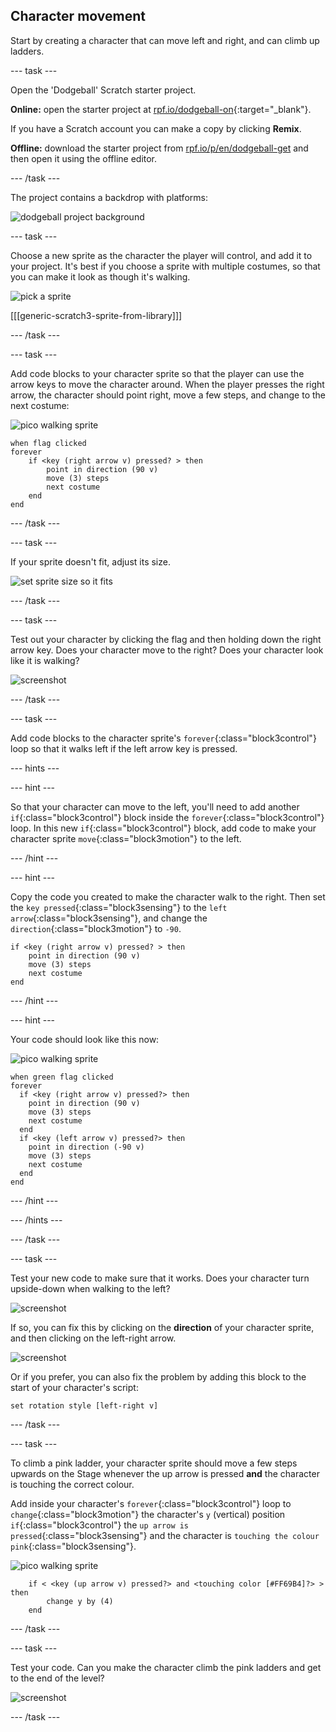 ## Character movement

Start by creating a character that can move left and right, and can climb up ladders.

\--- task \---

Open the 'Dodgeball' Scratch starter project.

**Online:** open the starter project at [rpf.io/dodgeball-on](http://rpf.io/dodgeball-on){:target="_blank"}.

If you have a Scratch account you can make a copy by clicking **Remix**.

**Offline:** download the starter project from [rpf.io/p/en/dodgeball-get](http://rpf.io/p/en/dodgeball-get) and then open it using the offline editor.

\--- /task \---

The project contains a backdrop with platforms:

![dodgeball project background](images/dodge-background.png)

\--- task \---

Choose a new sprite as the character the player will control, and add it to your project. It's best if you choose a sprite with multiple costumes, so that you can make it look as though it's walking.

![pick a sprite](images/dodge-characters.png)

[[[generic-scratch3-sprite-from-library]]]

\--- /task \---

\--- task \---

Add code blocks to your character sprite so that the player can use the arrow keys to move the character around. When the player presses the right arrow, the character should point right, move a few steps, and change to the next costume:

![pico walking sprite](images/pico_walking_sprite.png)

```blocks3
when flag clicked
forever
    if <key (right arrow v) pressed? > then
        point in direction (90 v)
        move (3) steps
        next costume
    end
end
```

\--- /task \---

\--- task \---

If your sprite doesn't fit, adjust its size.

![set sprite size so it fits](images/dodge-sprite-size-annotated.png)

\--- /task \---

\--- task \---

Test out your character by clicking the flag and then holding down the right arrow key. Does your character move to the right? Does your character look like it is walking?

![screenshot](images/dodge-walking.png)

\--- /task \---

\--- task \---

Add code blocks to the character sprite's `forever`{:class="block3control"} loop so that it walks left if the left arrow key is pressed.

\--- hints \---

\--- hint \---

So that your character can move to the left, you'll need to add another `if`{:class="block3control"} block inside the `forever`{:class="block3control"} loop. In this new `if`{:class="block3control"} block, add code to make your character sprite `move`{:class="block3motion"} to the left.

\--- /hint \---

\--- hint \---

Copy the code you created to make the character walk to the right. Then set the `key pressed`{:class="block3sensing"} to the `left arrow`{:class="block3sensing"}, and change the `direction`{:class="block3motion"} to `-90`.

```blocks3
if <key (right arrow v) pressed? > then
    point in direction (90 v)
    move (3) steps
    next costume
end
```

\--- /hint \---

\--- hint \---

Your code should look like this now:

![pico walking sprite](images/pico_walking_sprite.png)

```blocks3
when green flag clicked
forever 
  if <key (right arrow v) pressed?> then 
    point in direction (90 v)
    move (3) steps
    next costume
  end
  if <key (left arrow v) pressed?> then 
    point in direction (-90 v)
    move (3) steps
    next costume
  end
end
```

\--- /hint \---

\--- /hints \---

\--- /task \---

\--- task \---

Test your new code to make sure that it works. Does your character turn upside-down when walking to the left?

![screenshot](images/dodge-upside-down.png)

If so, you can fix this by clicking on the **direction** of your character sprite, and then clicking on the left-right arrow.

![screenshot](images/dodge-left-right-annotated.png)

Or if you prefer, you can also fix the problem by adding this block to the start of your character's script:

```blocks3
set rotation style [left-right v]
```

\--- /task \---

\--- task \---

To climb a pink ladder, your character sprite should move a few steps upwards on the Stage whenever the up arrow is pressed **and** the character is touching the correct colour.

Add inside your character's `forever`{:class="block3control"} loop to `change`{:class="block3motion"} the character's `y` (vertical) position `if`{:class="block3control"} the `up arrow is pressed`{:class="block3sensing"} and the character is `touching the colour pink`{:class="block3sensing"}.

![pico walking sprite](images/pico_walking_sprite.png)

```blocks3
    if < <key (up arrow v) pressed?> and <touching color [#FF69B4]?> > then
        change y by (4)
    end
```

\--- /task \---

\--- task \---

Test your code. Can you make the character climb the pink ladders and get to the end of the level?

![screenshot](images/dodge-test-character.png)

\--- /task \---